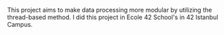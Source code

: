 This project aims to make data processing more modular by utilizing the thread-based method. I did this project in Ecole 42 School's in 42 Istanbul Campus.
